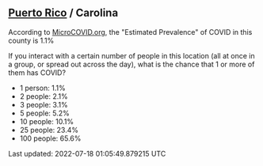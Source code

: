
## [Puerto Rico](/united-states/puerto-rico) / Carolina

According to [MicroCOVID.org](http://microcovid.org),
the "Estimated Prevalence" of COVID in this county is 1.1%

If you interact with a certain number of people in this location
(all at once in a group, or spread out across the day), what is the chance that
1 or more of them has COVID?

- 1 person: 1.1%
- 2 people: 2.1%
- 3 people: 3.1%
- 5 people: 5.2%
- 10 people: 10.1%
- 25 people: 23.4%
- 100 people: 65.6%

Last updated: 2022-07-18 01:05:49.879215 UTC
